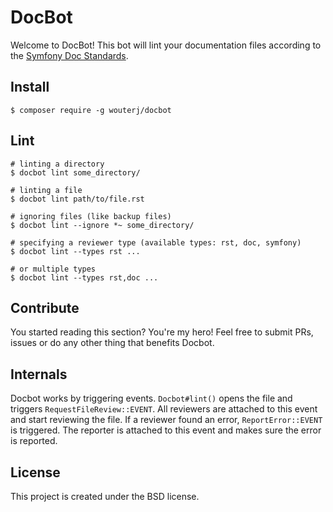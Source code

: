 # DocBot

Welcome to DocBot! This bot will lint your documentation files according to the
[Symfony Doc Standards](http://symfony.com/doc/current/contributing/documentation/standards.html).

## Install

    $ composer require -g wouterj/docbot

## Lint

    # linting a directory
    $ docbot lint some_directory/

    # linting a file
    $ docbot lint path/to/file.rst

    # ignoring files (like backup files)
    $ docbot lint --ignore *~ some_directory/

    # specifying a reviewer type (available types: rst, doc, symfony)
    $ docbot lint --types rst ...

    # or multiple types
    $ docbot lint --types rst,doc ...

## Contribute

You started reading this section? You're my hero! Feel free to submit PRs,
issues or do any other thing that benefits Docbot.

## Internals

Docbot works by triggering events. `Docbot#lint()` opens the file and triggers
`RequestFileReview::EVENT`. All reviewers are attached to this event and start
reviewing the file. If a reviewer found an error, `ReportError::EVENT` is
triggered. The reporter is attached to this event and makes sure the error is
reported.

## License

This project is created under the BSD license.
